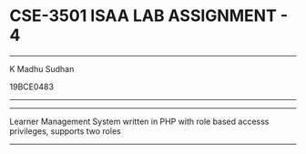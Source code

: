 # **CSE-3501 ISAA LAB ASSIGNMENT - 4**

****
K Madhu Sudhan

19BCE0483
****
****
Learner Management System written in PHP with role based accesss privileges, supports two roles
****

